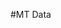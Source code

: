 <!--
 * @Descripttion: 
 * @version: 
 * @Author: by1773
 * @Date: 2019-09-17 13:54:16
 * @LastEditors: by1773
 * @LastEditTime: 2019-09-17 17:05:59
 -->
#MT Data